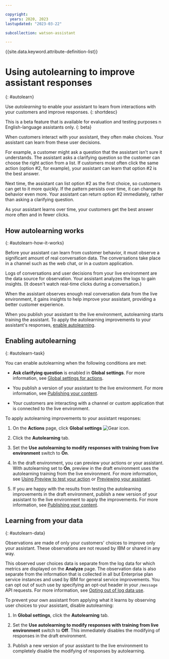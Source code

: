 ```yaml
---

copyright:
  years: 2020, 2023
lastupdated: "2023-03-22"

subcollection: watson-assistant

---
```


{{site.data.keyword.attribute-definition-list}}

# Using autolearning to improve assistant responses
{: #autolearn}

Use *autolearning* to enable your assistant to learn from interactions with your customers and improve responses.
{: shortdesc}

This is a beta feature that is available for evaluation and testing purposes n English-language assistants only.
{: beta}

When customers interact with your assistant, they often make choices. Your assistant can learn from these user decisions.

For example, a customer might ask a question that the assistant isn't sure it understands. The assistant asks a clarifying question so the customer can choose the right action from a list. If customers most often click the same action (option #2, for example), your assistant can learn that option #2 is the best answer. 

Next time, the assistant can list option #2 as the first choice, so customers can get to it more quickly. If the pattern persists over time, it can change its behavior even more. Your assistant can return option #2 immediately, rather than asking a clarifying question.

As your assistant learns over time, your customers get the best answer more often and in fewer clicks.

## How autolearning works
{: #autolearn-how-it-works}

Before your assistant can learn from customer behavior, it must observe a significant amount of real conversation data. The conversations take place in a channel such as the web chat, or in a custom application. 

Logs of conversations and user decisions from your live environment are the data source for observation. Your assistant analyzes the logs to gain insights. (It doesn't watch real-time clicks during a conversation.)

When the assistant observes enough real conversation data from the live environment, it gains insights to help improve your assistant, providing a better customer experience.

When you publish your assistant to the live environment, autolearning starts training the assistant. To apply the autolearning improvements to your assistant's responses, [enable autolearning](#autolearn-task).

## Enabling autolearning
{: #autolearn-task}

You can enable autolearning when the following conditions are met:

- **Ask clarifying question** is enabled in **Global settings**. For more information, see [Global settings for actions](/docs/watson-assistant?topic=watson-assistant-actions-global-settings).

- You publish a version of your assistant to the live environment. For more information, see [Publishing your content](/docs/watson-assistant?topic=watson-assistant-publish).

- Your customers are interacting with a channel or custom application that is connected to the live environment. 

To apply autolearning improvements to your assistant responses:

1. On the **Actions** page, click **Global settings** ![Gear icon](../../icons/settings.svg).

1. Click the **Autolearning** tab.

1. Set the **Use autolearning to modify responses with training from live environment** switch to **On**.

1. In the draft environment, you can preview your actions or your assistant. With autolearning set to **On**, preview in the draft environment uses the autolearning training from the live environment. For more information, see [Using Preview to test your action](/docs/watson-assistant?topic=watson-assistant-review#review-test) or [Previewing your assistant](/docs/watson-assistant?topic=watson-assistant-preview-share).

1. If you are happy with the results from testing the autolearning improvements in the draft environment, publish a new version of your assistant to the live environment to apply the improvements. For more information, see [Publishing your content](/docs/watson-assistant?topic=watson-assistant-publish).

## Learning from your data
{: #autolearn-data}

Observations are made of only your customers' choices to improve only your assistant. These observations are not reused by IBM or shared in any way.

This observed user choices data is separate from the log data for which metrics are displayed on the **Analyze** page. The observation data is also separate from the information that is collected in all but Enterprise plan service instances and used by IBM for general service improvements. You can opt out of such use by specifying an opt-out header in your `/message` API requests. For more information, see [Opting out of log data use](/docs/watson-assistant?topic=watson-assistant-admin-securing#securing-log-opt-out).

To prevent your own assistant from applying what it learns by observing user choices to your assistant, disable autolearning:

1. In **Global settings**, click the **Autolearning** tab.

1. Set the **Use autolearning to modify responses with training from live environment** switch to **Off**. This immediately disables the modifying of responses in the draft environment.

1. Publish a new version of your assistant to the live environment to completely disable the modifying of responses by autolearning.


